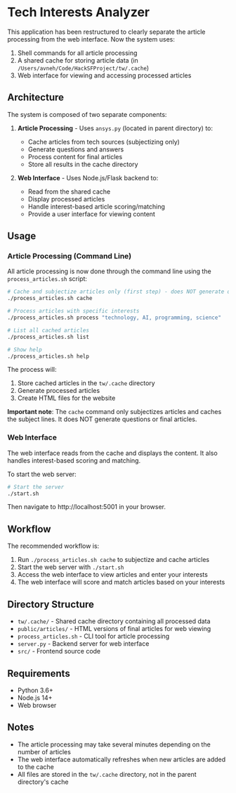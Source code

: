# Tech Interests Analyzer

This application has been restructured to clearly separate the article processing from the web interface. Now the system uses:

1. Shell commands for all article processing
2. A shared cache for storing article data (in `/Users/avneh/Code/HackSFProject/tw/.cache`)
3. Web interface for viewing and accessing processed articles

## Architecture

The system is composed of two separate components:

1. **Article Processing** - Uses `ansys.py` (located in parent directory) to:
   - Cache articles from tech sources (subjectizing only)
   - Generate questions and answers
   - Process content for final articles
   - Store all results in the cache directory

2. **Web Interface** - Uses Node.js/Flask backend to:
   - Read from the shared cache
   - Display processed articles
   - Handle interest-based article scoring/matching
   - Provide a user interface for viewing content

## Usage

### Article Processing (Command Line)

All article processing is now done through the command line using the `process_articles.sh` script:

```bash
# Cache and subjectize articles only (first step) - does NOT generate questions/answers
./process_articles.sh cache

# Process articles with specific interests
./process_articles.sh process "technology, AI, programming, science"

# List all cached articles
./process_articles.sh list

# Show help
./process_articles.sh help
```

The process will:
1. Store cached articles in the `tw/.cache` directory
2. Generate processed articles
3. Create HTML files for the website

**Important note**: The `cache` command only subjectizes articles and caches the subject lines. It does NOT generate questions or final articles.

### Web Interface

The web interface reads from the cache and displays the content. It also handles interest-based scoring and matching.

To start the web server:

```bash
# Start the server
./start.sh
```

Then navigate to http://localhost:5001 in your browser.

## Workflow

The recommended workflow is:

1. Run `./process_articles.sh cache` to subjectize and cache articles
2. Start the web server with `./start.sh`
3. Access the web interface to view articles and enter your interests
4. The web interface will score and match articles based on your interests

## Directory Structure

- `tw/.cache/` - Shared cache directory containing all processed data
- `public/articles/` - HTML versions of final articles for web viewing
- `process_articles.sh` - CLI tool for article processing
- `server.py` - Backend server for web interface
- `src/` - Frontend source code

## Requirements

- Python 3.6+
- Node.js 14+
- Web browser

## Notes

- The article processing may take several minutes depending on the number of articles
- The web interface automatically refreshes when new articles are added to the cache
- All files are stored in the `tw/.cache` directory, not in the parent directory's cache 
